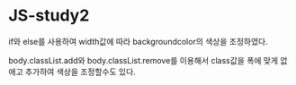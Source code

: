 # JS-study2

if와 else를 사용하여 width값에 따라 backgroundcolor의 색상을 조정하였다.

body.classList.add와 body.classList.remove를 이용해서 class값을 폭에 맞게 없애고 추가하여 색상을 조정할수도 있다.
